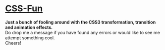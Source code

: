 <a href="seckwei.github.io/css-fun">CSS-Fun</a>
==============

<strong>Just a bunch of fooling around with the CSS3 transformation, transition and animation effects.</strong><br>
Do drop me a message if you have found any errors or would like to see me attempt something cool.<br>
Cheers!
